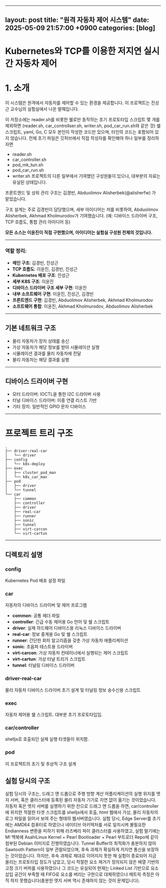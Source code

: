 
---
layout: post
title: "원격 자동차 제어 시스템"
date: 2025-05-09 21:57:00 +0900
categories: [blog]
---
# Kubernetes와 TCP를 이용한 저지연 실시간 자동차 제어

# 1. 소개

이 시스템은 원격에서 자동차를 제어할 수 있는 환경을 제공합니다.
이 프로젝트는 진성근 교수님의 실험실에서 나온 발췌입니다.

이 저장소에는 reader.sh를 비롯한 쉘로만 동작하는 초기 프로토타입 스크립트 몇 개를 제외하면 (reader.sh, car\_controllser.sh, writer.sh, pod\_car\_run.sh와 같은 것) 쉘 스크립트, yaml, Go, C 모두 본인이 작성한 코드만 있으며, 타인의 코드는 포함되어 있지 않습니다.
전체 초기 파일은 깃허브에서 직접 작성자를 확인해야 하나 일부를 정리하자면
- reader.sh
- car\_controller.sh
- pod\_mk\_tun.sh
- pod\_car\_run.sh
- writer.sh
프로젝트의 다른 일부에서 기여했던 구성원들이 있으나, 대부분의 자료는 유실된 상태입니다.

프론트엔드 및 상위 관리 구조는 김경빈, Abduolimov Alisherbek(@alisherfw) 가 맡았습니다.

구조 설계는 주로 김경빈이 담당했으며, 세부 아이디어는 저를 비롯하여, Abduolimov Alisherbek, Akhmad Kholmurodov가 기여했습니다.
(예: 디바이스 드라이버 구조, TCP 흐름도, 통합 관리 아이디어 등)

**모든 소스는 이윤진이 직접 구현했으며, 아이디어는 실험실 구성원 전체의 것입니다.**

---

### 역할 정리:

- **메인 구조**: 김경빈, 진성근
- **TCP 흐름도**: 이윤진, 김경빈, 진성근
- **Kubernetes 배포 구조**: 진성근
- **세부 K8S 구조**: 이윤진
- **디바이스 드라이버 구조 세부 구현**: 이윤진
- **내부 소프트웨어 구현**: 이윤진, 진성근, 김경빈
- **프론트엔드 구현**: 김경빈, Abduolimov Alisherbek, Akhmad Kholmurodov
- **소프트웨어 통합**: 이윤진, Akhmad Kholmurodov, Abduolimov Alisherbek

---

## 기본 네트워크 구조

- 물리 자동차가 장치 상태를 송신
- 가상 자동차가 해당 정보를 받아 시뮬레이션 실행
- 시뮬레이션 결과를 물리 자동차에 전달
- 물리 자동차는 해당 결과를 실행

---

## 디바이스 드라이버 구현

- 모터 드라이버: IOCTL을 통한 I2C 드라이버 사용
- 터널 디바이스 드라이버: 이중 연결 리스트 기반
- 기타 장치: 일반적인 GPIO 문자 디바이스

---

# 프로젝트 트리 구조

```
.
├── driver-real-car
│   └── driver
├── config
│   └── k8s-deploy
├── exec
│   ├── cluster_pod_man
│   └── k8s_car_man
├── pod
│   ├── driver
│   └── tunnel
└── car
    ├── common
    ├── controller
    ├── driver
    ├── real-car
    ├── runner
    ├── sonic
    ├── tunnel
    ├── virt-carcon
    └── virt-cartun
```

---

## 디렉토리 설명

### config
Kubernetes Pod 배포 설정 파일

### car
자동차의 디바이스 드라이버 및 제어 프로그램

- **common**: 공통 헤더 파일
- **controller**: 긴급 수동 제어용 Go 언어 및 쉘 스크립트
- **driver**: 실제 하드웨어 디바이스용 리눅스 디바이스 드라이버
- **real-car**: 정보 중계용 Go 및 쉘 스크립트
- **runner**: 간단한 회피 알고리즘을 갖춘 가상 자동차 애플리케이션
- **sonic**: 초음파 테스트용 드라이버
- **virt-carcon**: 가상 자동차 컨테이너에서 실행되는 제어 스크립트
- **virt-cartun**: 가상 터널 트리거 스크립트
- **tunnel**: 터널링 디바이스 드라이버

### driver-real-car
물리 자동차 디바이스 드라이버 초기 설계 및 터널링 정보 송수신용 스크립트

### exec
자동차 제어용 쉘 스크립트. 대부분 초기 프로토타입임.
### car/controller
shelljs로 호출되던 실제 실행 타겟들이 위치함.

### pod
이 프로젝트의 초기 및 추상적 구조 설계

## 실험 당시의 구조
실험 당시의 구조는, 드래그 앤 드롭으로 주행 방향 계산 어플리케이션의 실행 위지를 엣지 서버, 혹은 클러스터에 등록된 물리 자동차 기기로 지연 없이 옮기는 것이었습니다.
자동차 혹은 엣지 서버를 실행하기 위한 칸으로 드래그 앤 드롭을 하면, car/controller에 위치한 적절한 타겟 스크립트를 shelljs에서 호출, html 웹에서 가상, 물리 자동차의 로그 파일을 읽어서 보여 주는 형태의 웹서버였습니다.
실험 당시, Edge Server를 초기에는 AMD64 컴퓨터로 하였으나 네이티브 아키텍처를 서로 일치시켜 불필요한 Endianness 변환을 피하기 위해 라즈베리 파이 클러스터를 사용하였고, 실험 말기에는 M! 맥북에 AsahiLinux Kernel + Pearl Bootloader + Pearl 부트로더 Repo에 같이 첨부된 Debian 이미지로 진행하였습니다.
Tunnel Buffer의 최적화가 충분하지 않아 Sawtooth Pattern이 일부 관찰되었으며, 후속 과제가 확실하게 저지연 통신을 보장하는 것이었습니다.
하지만, 후속 과제로 제대로 이어지지 못한 채 실험이 종료되어 지금 올리는 프로토타입 정도가 남았고, 당시 적절한 요소 제거가 정의되지 않은 배열 기반의 고정 크기 버퍼를 사용하였으나 그 코드는 유실되어 현재는 Linked List 기반으로 요소 삽입 공간이 부족할 때 FIFO로 요소를 버리는 구현으로 대체하였으나 메트릭 측정은 아직 하지 못했습니다(충분한 엣지 서버 역시 존재하지 않는 것이 문제입니다).
